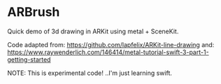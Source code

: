 # ARBrush
Quick demo of 3d drawing in ARKit using metal + SceneKit. 

Code adapted from:
  https://github.com/lapfelix/ARKit-line-drawing 
and:
  https://www.raywenderlich.com/146414/metal-tutorial-swift-3-part-1-getting-started

NOTE: This is experimental code! ..I'm just learning swift.

